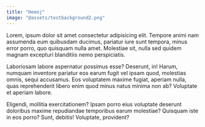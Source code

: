 ```yaml
---
title: "Heeej"
image: "@assets/testbackground2.png"
---
```


Lorem, ipsum dolor sit amet consectetur adipisicing elit. Tempore animi nam assumenda eum quibusdam ducimus, pariatur iure sunt tempora, minus error porro, quo quisquam nulla amet. Molestiae sit, nulla sed quidem magnam excepturi blanditiis nemo perspiciatis.

Laboriosam labore aspernatur possimus esse? Deserunt, in! Harum, numquam inventore pariatur eos earum fugit vel ipsam quod, molestias omnis, sequi accusamus. Eos voluptatem maxime fugiat, aperiam nulla, quas reprehenderit libero enim quod minus natus minima non ab? Voluptate et aperiam labore.

Eligendi, mollitia exercitationem? Ipsam porro eius voluptate deserunt doloribus maxime repudiandae temporibus earum molestiae? Quisquam iste in eos porro? Sunt, debitis! Voluptate, provident?
